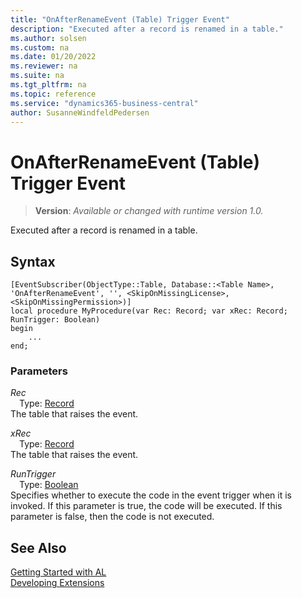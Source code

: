 ```yaml
---
title: "OnAfterRenameEvent (Table) Trigger Event"
description: "Executed after a record is renamed in a table."
ms.author: solsen
ms.custom: na
ms.date: 01/20/2022
ms.reviewer: na
ms.suite: na
ms.tgt_pltfrm: na
ms.topic: reference
ms.service: "dynamics365-business-central"
author: SusanneWindfeldPedersen
---
```

[//]: # (START>DO_NOT_EDIT)
[//]: # (IMPORTANT:Do not edit any of the content between here and the END>DO_NOT_EDIT.)
[//]: # (Any modifications should be made in the .xml files in the ModernDev repo.)

# OnAfterRenameEvent (Table) Trigger Event
> **Version**: _Available or changed with runtime version 1.0._

Executed after a record is renamed in a table.


## Syntax
```AL
[EventSubscriber(ObjectType::Table, Database::<Table Name>, 'OnAfterRenameEvent', '', <SkipOnMissingLicense>, <SkipOnMissingPermission>)]
local procedure MyProcedure(var Rec: Record; var xRec: Record; RunTrigger: Boolean)
begin
    ...
end;
```

### Parameters

*Rec*  
&emsp;Type: [Record](../../../methods-auto/record/record-data-type.md)  
The table that raises the event.  

*xRec*  
&emsp;Type: [Record](../../../methods-auto/record/record-data-type.md)  
The table that raises the event.  

*RunTrigger*  
&emsp;Type: [Boolean](../../../methods-auto/boolean/boolean-data-type.md)  
Specifies whether to execute the code in the event trigger when it is invoked. If this parameter is true, the code will be executed. If this parameter is false, then the code is not executed.  



[//]: # (IMPORTANT: END>DO_NOT_EDIT)
## See Also  
[Getting Started with AL](../../../devenv-get-started.md)  
[Developing Extensions](../../../devenv-dev-overview.md)   